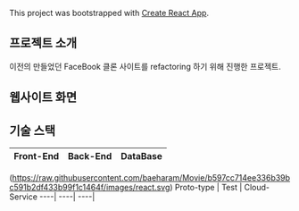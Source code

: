 This project was bootstrapped with [Create React App](https://github.com/facebook/create-react-app).

## 프로젝트 소개

이전의 만들었던 FaceBook 클론 사이트를 refactoring 하기 위해 진행한 프로젝트.

## 웹사이트 화면


## 기술 스택
Front-End | Back-End | DataBase
----| ----| ----|
(https://raw.githubusercontent.com/baeharam/Movie/b597cc714ee336b39bc591b2df433b99f1c1464f/images/react.svg)
Proto-type | Test | Cloud-Service
----| ----| ----|
